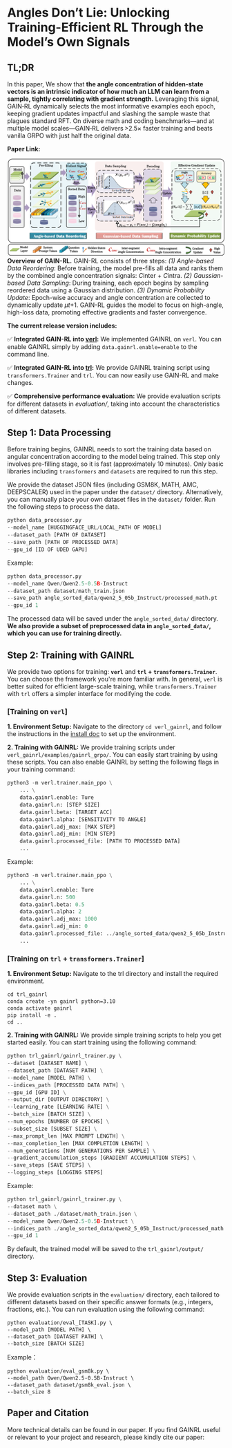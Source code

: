 # **Angles Don’t Lie: Unlocking Training-Efficient RL Through the Model’s Own Signals**



## TL;DR

In this paper, We show that **the angle concentration of hidden‑state vectors is an intrinsic indicator of how much an LLM can learn from a sample, tightly correlating with gradient strength.** Leveraging this signal, GAIN‑RL dynamically selects the most informative examples each epoch, keeping gradient updates impactful and slashing the sample waste that plagues standard RFT. On diverse math and coding benchmarks—and at multiple model scales—GAIN‑RL delivers >2.5× faster training and beats vanilla GRPO with just half the original data.

**Paper Link:** 



![Overview](images/overview.png)**Overview of GAIN-RL.** GAIN-RL consists of three steps: *(1) Angle-based Data Reordering*: Before training, the model pre-fills all data and ranks them by the combined angle concentration signals: *C*inter + *C*intra. *(2) Gaussian-based Data Sampling*: During training, each epoch begins by sampling reordered data using a Gaussian distribution. *(3) Dynamic Probability Update*: Epoch-wise accuracy and angle concentration are collected to dynamically update *µt*+1. GAIN-RL guides the model to focus on high-angle, high-loss data, promoting effective gradients and faster convergence.



**The current release version includes:**

✅  **Integrated GAIN-RL into [verl](https://github.com/volcengine/verl/tree/main):**  We implemented GAINRL on `verl`. You can enable GAINRL simply by adding `data.gainrl.enable=enable` to the command line.

✅  **Integrated GAIN-RL into [trl](https://github.com/huggingface/trl):**  We provide GAINRL training script using `transformers.Trainer`  and `trl`. You can now easily use GAIN-RL and make changes.

✅  **Comprehensive performance evaluation:** We provide evaluation scripts for different datasets in *evaluation/*, taking into account the characteristics of different datasets.



## Step 1: Data Processing

Before training begins, GAINRL needs to sort the training data based on angular concentration according to the model being trained. This step only involves pre-filling stage, so it is fast (approximately 10 minutes). Only basic libraries including `transformers` and `datasets` are required to run this step.

We provide the dataset JSON files (including GSM8K, MATH, AMC, DEEPSCALER) used in the paper under the `dataset/` directory. Alternatively, you can manually place your own dataset files in the `dataset/` folder. Run the following steps to process the data.

```python
python data_processor.py 
--model_name [HUGGINGFACE_URL/LOCAL_PATH OF MODEL] 
--dataset_path [PATH OF DATASET]
--save_path [PATH OF PROCESSED DATA]
--gpu_id [ID OF UDED GAPU]
```

Example:

```python
python data_processor.py 
--model_name Qwen/Qwen2.5-0.5B-Instruct 
--dataset_path dataset/math_train.json 
--save_path angle_sorted_data/qwen2_5_05b_Instruct/processed_math.pt 
--gpu_id 1
```

The processed data will be saved under the `angle_sorted_data/` directory. **We also provide a subset of preprocessed data in `angle_sorted_data/`, which you can use for training directly.**



## Step 2: Training with GAINRL

We provide two options for training: **`verl`** and **`trl` + `transformers.Trainer`**. You can choose the framework you're more familiar with. In general, `verl` is better suited for efficient large-scale training, while `transformers.Trainer` with `trl` offers a simpler interface for modifying the code.

### [Training on `verl`]

**1. Environment Setup:** Navigate to the directory `cd verl_gainrl`, and follow the instructions in the [install doc](https://verl.readthedocs.io/en/latest/start/install.html) to set up the environment.

**2. Training with GAINRL:** We provide training scripts under `verl_gainrl/examples/gainrl_grpo/`. You can easily start training by using these scripts. You can also enable GAINRL by setting the following flags in your training command:

```python
python3 -m verl.trainer.main_ppo \
    ... \
    data.gainrl.enable: Ture
    data.gainrl.n: [STEP SIZE]
    data.gainrl.beta: [TARGET ACC]
    data.gainrl.alpha: [SENSITIVITY TO ANGLE]
    data.gainrl.adj_max: [MAX STEP]
    data.gainrl.adj_min: [MIN STEP]
    data.gainrl.processed_file: [PATH TO PROCESSED DATA]
    ...
```

 Example:

```python
python3 -m verl.trainer.main_ppo \
    ... \
    data.gainrl.enable: Ture
    data.gainrl.n: 500
    data.gainrl.beta: 0.5
    data.gainrl.alpha: 2
    data.gainrl.adj_max: 1000
    data.gainrl.adj_min: 0
    data.gainrl.processed_file: ../angle_sorted_data/qwen2_5_05b_Instruct/processed_gsm8k.pt
    ...
```



### [Training on `trl` + `transformers.Trainer`]

**1. Environment Setup:** Navigate to the trl directory and install the required environment.

```
cd trl_gainrl
conda create -yn gainrl python=3.10
conda activate gainrl
pip install -e .
cd ..
```

**2. Training with GAINRL:** We provide simple training scripts to help you get started easily. You can start training using the following command:

```python
python trl_gainrl/gainrl_trainer.py \
--dataset [DATASET NAME] \
--dataset_path [DATASET PATH] \
--model_name [MODEL PATH] \
--indices_path [PROCESSED DATA PATH] \
--gpu_id [GPU ID] \
--output_dir [OUTPUT DIRECTORY] \
--learning_rate [LEARNING RATE] \
--batch_size [BATCH SIZE] \
--num_epochs [NUMBER OF EPOCHS] \
--subset_size [SUBSET SIZE] \
--max_prompt_len [MAX PROMPT LENGTH] \
--max_completion_len [MAX COMPLETION LENGTH] \
--num_generations [NUM GENERATIONS PER SAMPLE] \
--gradient_accumulation_steps [GRADIENT ACCUMULATION STEPS] \
--save_steps [SAVE STEPS] \
--logging_steps [LOGGING STEPS]
```

Example: 

```python
python trl_gainrl/gainrl_trainer.py \
--dataset math \
--dataset_path ./dataset/math_train.json \
--model_name Qwen/Qwen2.5-0.5B-Instruct \
--indices_path ./angle_sorted_data/qwen2_5_05b_Instruct/processed_math.pt \
--gpu_id 1
```

By default, the trained model will be saved to the `trl_gainrl/output/` directory.



## Step 3: Evaluation

We provide evaluation scripts in the `evaluation/` directory, each tailored to different datasets based on their specific answer formats (e.g., integers, fractions, etc.). You can run evaluation using the following command:

```Shell
python evaluation/eval_[TASK].py \
--model_path [MODEL PATH] \
--dataset_path [DATASET PATH] \
--batch_size [BATCH SIZE]
```

Example：

```Shell
python evaluation/eval_gsm8k.py \
--model_path Qwen/Qwen2.5-0.5B-Instruct \
--dataset_path dataset/gsm8k_eval.json \
--batch_size 8
```



## Paper and Citation

More technical details can be found in our paper. If you find GAINRL useful or relevant to your project and research, please kindly cite our paper:

```

```



